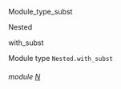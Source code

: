 Module_type_subst

Nested

with_subst

Module type `Nested.with_subst`

<a id="module-N"></a>

###### module [N](Module_type_subst.Nested.module-type-with_subst.N.md)